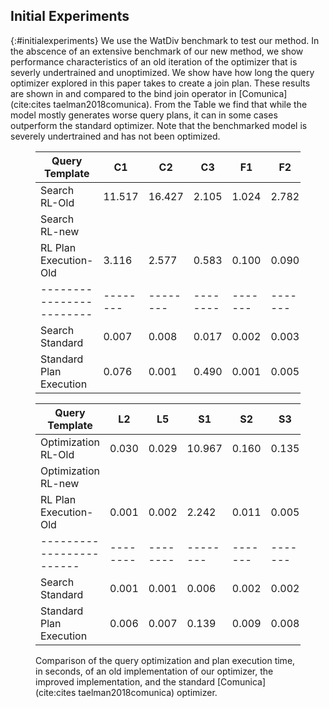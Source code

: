 ## Initial Experiments
{:#initialexperiments}
We use the WatDiv benchmark to test our method. In the abscence of an extensive benchmark of our new method, we show performance characteristics of an old iteration of the optimizer that is severly undertrained and unoptimized. We show have how long the query optimizer explored in this paper takes to create a join plan. These results are shown in [](#initresults) and compared to the bind join operator in [Comunica](cite:cites taelman2018comunica). From the Table we find that while the model mostly generates worse query plans, it can in some cases outperform the standard optimizer. Note that the benchmarked model is severely undertrained and has not been optimized.

<figure id="initresults" class="table" markdown="1">

| Query Template           | C1     | C2     | C3     | F1    | F2    | F3    | F4     | F5    | L1    |
| ------------------------ |--------|--------|--------|-------|-------|-------|--------|-------|-------|
| Search RL-Old            | 11.517 | 16.427 | 2.105  | 1.024 | 2.782 | 1.076 | 11.466 | 1.055 | 0.029 |
| Search RL-new            |        |        |        |       |       |       |        |       |       |
| RL Plan Execution-Old    | 3.116  | 2.577  | 0.583  | 0.100 | 0.090 | 0.062 | 1.906  | 0.059 | 0.006 |
| ------------------------ |--------|--------|--------|-------|-------|-------|--------|-------|-------|
| Search Standard          | 0.007  | 0.008  | 0.017  | 0.002 | 0.003 | 0.005 | 0.005  | 0.005 | 0.002 |
| Standard Plan Execution  | 0.076  | 0.001  | 0.490  | 0.001 | 0.005 | 0.008 | 0.012  | 0.194 | 0.032 |

</figure>

<figure id="initresults2" class="table" markdown="1">

| Query Template           | L2     | L5     | S1     | S2    | S3    | S4    | S5     | S6    | S7    |
| ------------------------ |--------|--------|--------|-------|-------|-------|--------|-------|-------|
| Optimization RL-Old      | 0.030  | 0.029  | 10.967 | 0.160 | 0.135 | 0.137 | 0.136  | 0.032 | 0.034 |
| Optimization RL-new      |        |        |        |       |       |       |        |       |       |
| RL Plan Execution-Old    | 0.001  | 0.002  | 2.242  | 0.011 | 0.005 | 0.000 | 0.002  | 0.008 | 0.002 |
| ------------------------ |--------|--------|--------|-------|-------|-------|--------|-------|-------|
| Search Standard          | 0.001  | 0.001  | 0.006  | 0.002 | 0.002 | 0.002 | 0.002  | 0.002 | 0.002 |
| Standard Plan Execution  | 0.006  | 0.007  | 0.139  | 0.009 | 0.008  | 0.005 | 0.009 | 0.001 | 0.000 |

<figcaption markdown="block">
Comparison of the query optimization and plan execution time, in seconds, of an old implementation of our optimizer, the improved implementation, and the standard [Comunica](cite:cites taelman2018comunica) optimizer.
</figcaption>
</figure>

